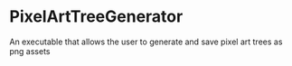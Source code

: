 # PixelArtTreeGenerator
An executable that allows the user to generate and save pixel art trees as png assets
